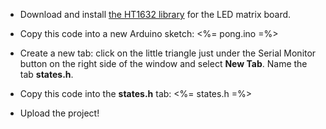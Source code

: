 * Download and install [the HT1632 library](https://github.com/workshopweekend/HT1632/releases/download/v0.1/HT1632.zip) for the LED matrix board.

* Copy this code into a new Arduino sketch:
<%= pong.ino =%>

* Create a new tab: click on the little triangle just under the Serial Monitor button on the right side of the window and select **New Tab**. Name the tab **states.h**.

* Copy this code into the **states.h** tab:
<%= states.h =%>

* Upload the project!
